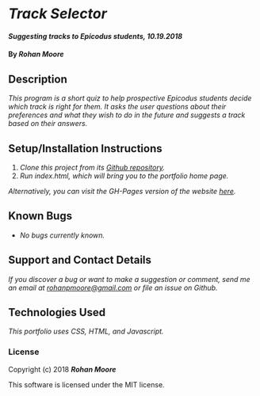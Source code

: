 # _Track Selector_

#### _Suggesting tracks to Epicodus students, 10.19.2018_

#### By **_Rohan Moore_**

## Description

_This program is a short quiz to help prospective Epicodus students decide which track is right for them.  It asks the user questions about their preferences and what they wish to do in the future and suggests a track based on their answers._

## Setup/Installation Instructions

1. _Clone this project from its [Github repository](https://github.com/rohanpmoore/track-suggestion-epicodus)._
2. _Run index.html, which will bring you to the portfolio home page._

_Alternatively, you can visit the GH-Pages version of the website [here](https://rohanpmoore.github.io/track-suggestion-epicodus/)._

## Known Bugs

* _No bugs currently known._

## Support and Contact Details

_If you discover a bug or want to make a suggestion or comment, send me an email at rohanpmoore@gmail.com or file an issue on Github._

## Technologies Used

_This portfolio uses CSS, HTML, and Javascript._

### License

Copyright (c) 2018 **_Rohan Moore_**

This software is licensed under the MIT license.
